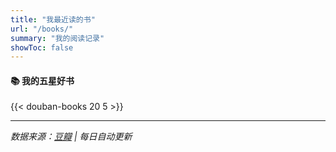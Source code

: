 ```yaml
---
title: "我最近读的书"
url: "/books/"
summary: "我的阅读记录"
showToc: false
---
```


#### 📚 我的五星好书

{{< douban-books 20 5 >}}

---

*数据来源：[豆瓣](https://book.douban.com/people/59715677/) | 每日自动更新*
